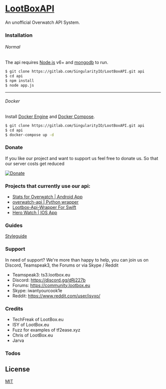 # [LootBoxAPI](https://lootbox.eu)
An unofficial Overwatch API System.


### Installation
###### Normal
The api requires [Node.js](https://nodejs.org/)  v6+ and [mongodb](https://docs.mongodb.com/)  to run.


```sh
$ git clone https://gitlab.com/SingularityIO/LootBoxAPI.git api
$ cd api
$ npm install
$ node app.js
```
--------
###### Docker
Install [Docker Engine](https://docs.docker.com/engine/installation/) and [Docker Compose](https://docs.docker.com/compose/install/).
```sh
$ git clone https://gitlab.com/SingularityIO/LootBoxAPI.git api
$ cd api
$ docker-compose up -d
```
###  Donate
If you like our project and want to support us feel free to donate us. So that our server costs get reduced 

[![Donate](https://img.shields.io/badge/Donate-PayPal-green.svg)](https://www.paypal.com/cgi-bin/webscr?cmd=_s-xclick&hosted_button_id=3SVVKGLWXRQFY)

###  Projects that currently use our api:
- [Stats for Overwatch | Android App](https://play.google.com/store/apps/details?id=com.mytech.OverwatchStats)
- [overwatch-api | Python wrapper](https://github.com/anthok/overwatch-api)
- [Lootbox-Api-Wrapper For Swift](https://github.com/roccoma504/Lootbox-Api-Wrapper)
- [Hero Watch | IOS App](https://itunes.apple.com/us/app/hero-watch/id1142389475?ls=1&mt=8)

###  Guides
[Styleguide](https://github.com/airbnb/javascript)

###  Support
In need of support? We're more than happy to help, you can join us on Discord, Teamspeak3, the Forums or via Skype / Reddit
* Teamspeak3: ts3.lootbox.eu
* Discord: https://discord.gg/dRj227b
* Forums: https://community.lootbox.eu
* Skype: iwantyourcook1e
* Reddit: https://www.reddit.com/user/isyxo/

###  Credits
* TechFreak of LootBox.eu 
* ISY of LootBox.eu
* Fuzz for examples of tf2ease.xyz
* Chris of LootBox.eu
* Jarva 

### Todos

License
----

[MIT](https://gitlab.com/SingularityIO/LootBoxAPI/blob/master/LICENSE)




